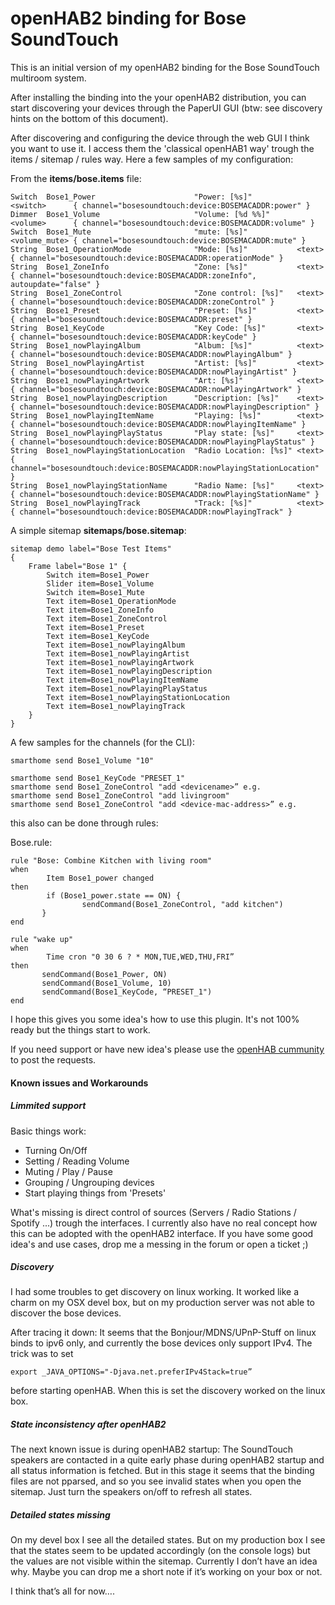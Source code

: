 # openHAB2 binding for Bose SoundTouch

This is an initial version of my openHAB2 binding for the Bose SoundTouch multiroom system.

After installing the binding into the your openHAB2 distribution, you can start discovering your devices through the PaperUI GUI (btw: see discovery hints on the bottom of this document).

After discovering and configuring the device through the web GUI I think you want to use it. I access them the 'classical openHAB1 way' trough the items / sitemap / rules way. Here a few samples of my configuration:

From the **items/bose.items** file:
```
Switch  Bose1_Power                      "Power: [%s]"          <switch>      { channel="bosesoundtouch:device:BOSEMACADDR:power" }
Dimmer  Bose1_Volume                     "Volume: [%d %%]"      <volume>      { channel="bosesoundtouch:device:BOSEMACADDR:volume" }
Switch  Bose1_Mute                       "mute: [%s]"           <volume_mute> { channel="bosesoundtouch:device:BOSEMACADDR:mute" }
String  Bose1_OperationMode              "Mode: [%s]"           <text>        { channel="bosesoundtouch:device:BOSEMACADDR:operationMode" }
String  Bose1_ZoneInfo                   "Zone: [%s]"           <text>        { channel="bosesoundtouch:device:BOSEMACADDR:zoneInfo", autoupdate="false" }
String  Bose1_ZoneControl                "Zone control: [%s]"   <text>        { channel="bosesoundtouch:device:BOSEMACADDR:zoneControl" }
String  Bose1_Preset                     "Preset: [%s]"         <text>        { channel="bosesoundtouch:device:BOSEMACADDR:preset" }
String  Bose1_KeyCode                    "Key Code: [%s]"       <text>        { channel="bosesoundtouch:device:BOSEMACADDR:keyCode" }
String  Bose1_nowPlayingAlbum            "Album: [%s]"          <text>        { channel="bosesoundtouch:device:BOSEMACADDR:nowPlayingAlbum" }
String  Bose1_nowPlayingArtist           "Artist: [%s]"         <text>        { channel="bosesoundtouch:device:BOSEMACADDR:nowPlayingArtist" }
String  Bose1_nowPlayingArtwork          "Art: [%s]"            <text>        { channel="bosesoundtouch:device:BOSEMACADDR:nowPlayingArtwork" }
String  Bose1_nowPlayingDescription      "Description: [%s]"    <text>        { channel="bosesoundtouch:device:BOSEMACADDR:nowPlayingDescription" }
String  Bose1_nowPlayingItemName         "Playing: [%s]"        <text>        { channel="bosesoundtouch:device:BOSEMACADDR:nowPlayingItemName" }
String  Bose1_nowPlayingPlayStatus       "Play state: [%s]"     <text>        { channel="bosesoundtouch:device:BOSEMACADDR:nowPlayingPlayStatus" }
String  Bose1_nowPlayingStationLocation  "Radio Location: [%s]" <text>        { channel="bosesoundtouch:device:BOSEMACADDR:nowPlayingStationLocation" }
String  Bose1_nowPlayingStationName      "Radio Name: [%s]"     <text>        { channel="bosesoundtouch:device:BOSEMACADDR:nowPlayingStationName" }
String  Bose1_nowPlayingTrack            "Track: [%s]"          <text>        { channel="bosesoundtouch:device:BOSEMACADDR:nowPlayingTrack" }
```

A simple sitemap **sitemaps/bose.sitemap**:

```
sitemap demo label="Bose Test Items"
{
	Frame label="Bose 1" {
        Switch item=Bose1_Power
		Slider item=Bose1_Volume
		Switch item=Bose1_Mute
		Text item=Bose1_OperationMode
		Text item=Bose1_ZoneInfo
		Text item=Bose1_ZoneControl
		Text item=Bose1_Preset
		Text item=Bose1_KeyCode
		Text item=Bose1_nowPlayingAlbum
		Text item=Bose1_nowPlayingArtist
		Text item=Bose1_nowPlayingArtwork
		Text item=Bose1_nowPlayingDescription
		Text item=Bose1_nowPlayingItemName
		Text item=Bose1_nowPlayingPlayStatus
		Text item=Bose1_nowPlayingStationLocation
		Text item=Bose1_nowPlayingTrack
	}
}
```

A few samples for the channels (for the CLI):
```
smarthome send Bose1_Volume "10"

smarthome send Bose1_KeyCode "PRESET_1"
smarthome send Bose1_ZoneControl "add <devicename>” e.g.
smarthome send Bose1_ZoneControl "add livingroom"
smarthome send Bose1_ZoneControl "add <device-mac-address>” e.g.
```
this also can be done through rules:

Bose.rule:
```
rule "Bose: Combine Kitchen with living room"
when
        Item Bose1_power changed
then
        if (Bose1_power.state == ON) {
                sendCommand(Bose1_ZoneControl, "add kitchen")
       }
end

rule "wake up"
when
        Time cron "0 30 6 ? * MON,TUE,WED,THU,FRI”
then
       sendCommand(Bose1_Power, ON)
       sendCommand(Bose1_Volume, 10)
       sendCommand(Bose1_KeyCode, “PRESET_1")
end
```

I hope this gives you some idea's how to use this plugin. It's not 100% ready but the things start to work.

If you need support or have new idea's please use the [openHAB cummunity](https://community.openhab.org/t/bose-soundtouch-binding/5678) to post the requests.


#### Known issues and Workarounds

##### Limmited support

Basic things work:

 * Turning On/Off
 * Setting / Reading Volume
 * Muting / Play / Pause
 * Grouping / Ungrouping devices
 * Start playing things from 'Presets'

What's missing is direct control of sources (Servers / Radio Stations / Spotify ...)  trough the interfaces. I currently also have no real concept how this can be adopted with the openHAB2 interface. If you have some good idea's and use cases, drop me a messing in the forum or open a ticket ;)

##### Discovery
I had some troubles to get discovery on linux working. It worked like a charm on my OSX devel box, but on my production server was not able to discover the bose devices.

After tracing it down: It seems that the Bonjour/MDNS/UPnP-Stuff on linux binds to ipv6 only, and currently the bose devices only support IPv4. The trick was to set
```shell
export _JAVA_OPTIONS="-Djava.net.preferIPv4Stack=true”
```
before starting openHAB. When this is set the discovery worked on the linux box.

##### State inconsistency after openHAB2
The next known issue is during openHAB2 startup:
The SoundTouch speakers are contacted in a quite early phase during openHAB2 startup and all status information is fetched. But in this stage it seems that the binding files are not pparsed, and so you see invalid states when you open the sitemap. Just turn the speakers on/off to refresh all states.

##### Detailed states missing
On my devel box I see all the detailed states. But on my production box I see that the states seem to be updated accordingly (on the console logs) but the values are not visible within the sitemap. Currently I don’t have an idea why. Maybe you can drop me a short note if it’s working on your box or not.

I think that’s all for now….

